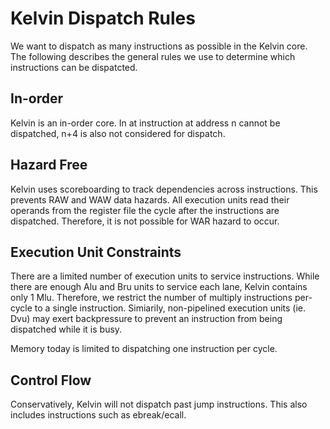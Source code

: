 # Kelvin Dispatch Rules

We want to dispatch as many instructions as possible in the Kelvin core. The
following describes the general rules we use to determine which instructions can
be dispatcted.

## In-order

Kelvin is an in-order core. In at instruction at address n cannot be dispatched,
n+4 is also not considered for dispatch.

## Hazard Free

Kelvin uses scoreboarding to track dependencies across instructions. This
prevents RAW and WAW data hazards. All execution units read their operands from
the register file the cycle after the instructions are dispatched. Therefore,
it is not possible for WAR hazard to occur.

## Execution Unit Constraints

There are a limited number of execution units to service instructions. While
there are enough Alu and Bru units to service each lane, Kelvin contains only
1 Mlu. Therefore, we restrict the number of multiply instructions per-cycle to
a single instruction. Simiarily, non-pipelined execution units (ie. Dvu) may
exert backpressure to prevent an instruction from being dispatched while it is
busy.

Memory today is limited to dispatching one instruction per cycle.

## Control Flow

Conservatively, Kelvin will not dispatch past jump instructions. This also
includes instructions such as ebreak/ecall.
